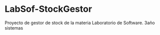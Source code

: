 # LabSof-StockGestor
Proyecto de gestor de stock de la materia Laboratorio de Software. 3año sistemas
